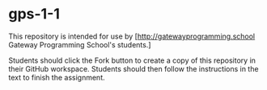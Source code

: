 # gps-1-1

This repository is intended for use by [http://gatewayprogramming.school Gateway Programming School's students.]

Students should click the Fork button to create a copy of this repository in their GitHub workspace.  Students should then follow the instructions in the text to finish the assignment.

